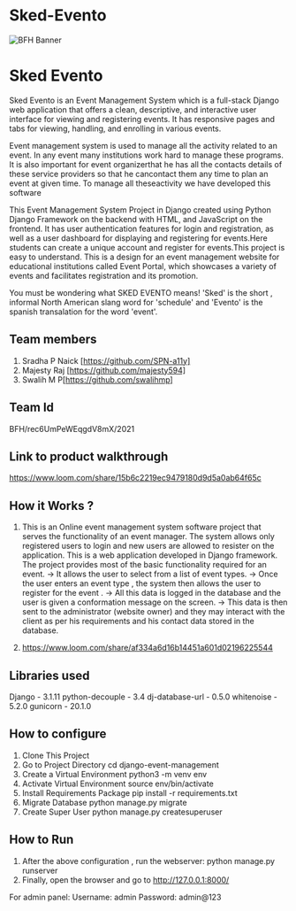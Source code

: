 # Sked-Evento

![BFH Banner](https://trello-attachments.s3.amazonaws.com/542e9c6316504d5797afbfb9/542e9c6316504d5797afbfc1/39dee8d993841943b5723510ce663233/Frame_19.png)


# Sked Evento

Sked Evento is an Event Management System which is a full-stack Django web application that offers a clean, descriptive, and interactive user interface for viewing and registering events. It has responsive pages and tabs for viewing, handling, and enrolling in various events.

Event management system is used to manage all the activity related to an event. In any event many institutions work hard to manage these programs. It is also important for event organizerthat he has all the contacts details of these service providers so that he cancontact them any time to plan an event at given time. To manage all theseactivity we have developed this software

This Event Management System Project in Django created using Python Django Framework on the backend with HTML, and JavaScript on the frontend. It has user authentication features for login and registration, as well as a user dashboard for displaying and registering for events.Here students can create a unique account and register for events.This project is easy to understand. This is a design for an event management website for educational institutions called Event Portal, which showcases a variety of events and facilitates registration and its promotion.

You must be wondering what SKED EVENTO means! 'Sked' is the short , informal North American slang word for 'schedule' and 'Evento' is the spanish transalation for the word 'event'.


## Team members

1. Sradha P Naick [https://github.com/SPN-a11y]
2. Majesty Raj [https://github.com/majesty594]
3. Swalih M P[https://github.com/swalihmp]


## Team Id

BFH/rec6UmPeWEqgdV8mX/2021

## Link to product walkthrough

https://www.loom.com/share/15b6c2219ec9479180d9d5a0ab64f65c

## How it Works ?

1. This is an Online event management system software project that serves the functionality of an event manager. The system allows only registered users to login and new users are allowed to resister on the application. This is a web application developed in Django framework. The project provides most of the basic functionality required for an event. 
    -> It allows the user to select from a list of event types.
    -> Once the user enters an event type , the system then allows the user to register for the event .
    -> All this data is logged in the database and the user is given a conformation message on the screen.
    -> This data is then sent to the administrator (website owner) and they may interact with the client as per his requirements and his contact data stored in the database.

2. https://www.loom.com/share/af334a6d16b14451a601d02196225544


## Libraries used

Django - 3.1.11
python-decouple - 3.4
dj-database-url - 0.5.0
whitenoise - 5.2.0
gunicorn - 20.1.0


## How to configure

1. Clone This Project
2. Go to Project Directory cd django-event-management
3. Create a Virtual Environment python3 -m venv env
4. Activate Virtual Environment source env/bin/activate
5. Install Requirements Package pip install -r requirements.txt
6. Migrate Database python manage.py migrate
7. Create Super User python manage.py createsuperuser


## How to Run

1. After the above configuration , run the webserver:
                python manage.py runserver
2. Finally, open the browser and go to http://127.0.0.1:8000/

For admin panel:
    Username: admin
    Password: admin@123
